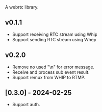 A webrtc library.
## v0.1.1
- Support receiving RTC stream using Whip
- Support sending RTC stream using Whep
## v0.2.0
- Remove no used "\n" for error message.
- Receive and process sub event result.
- Support remux from WHIP to RTMP.
## [0.3.0] - 2024-02-25
- Support auth.


